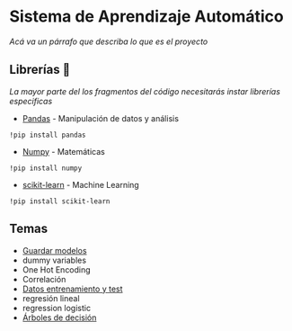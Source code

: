 # Sistema de Aprendizaje Automático

_Acá va un párrafo que describa lo que es el proyecto_

## Librerías 🚀

_La mayor parte del los fragmentos del código necesitarás instar librerías especificas_

* [Pandas](https://pandas.pydata.org/) - Manipulación de datos y análisis

```console
!pip install pandas
```

* [Numpy](https://numpy.org/) - Matemáticas

```console
!pip install numpy
```
* [scikit-learn](https://scikit-learn.org/stable/) - Machine Learning

```console
!pip install scikit-learn
```

##  Temas

- [Guardar modelos](https://github.com/SergiSvK/SAA/tree/main/Guardar%20Modelos)
- dummy variables
- One Hot Encoding
- Correlación
- [Datos entrenamiento y test](https://github.com/SergiSvK/SAA/tree/main/Datos%20entrenamiento%20y%20test)
- regresión lineal
- regression logistic
- [Árboles de decisión](https://github.com/SergiSvK/SAA/tree/main/Arboles%20de%20Decisiones)